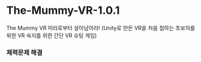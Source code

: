 # The-Mummy-VR-1.0.1

The Mummy VR 미라로부터 살아남아라! (Unity로 만든 VR을 처음 접하는 초보자를 위한 VR 숙지를 위한 간단 VR 슈팅 게임)

### 체력문제 해결
